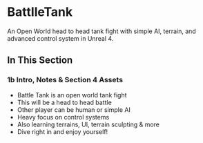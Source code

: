# BattlleTank
An Open World head to head tank fight with simple AI, terrain, and advanced control system in Unreal 4.

## In This Section

### 1b Intro, Notes & Section 4 Assets ###

+ Battle Tank is an open world tank fight
+ This will be a head to head battle
+ Other player can be human or simple AI
+ Heavy focus on control systems
+ Also learning terrains, UI, terrain sculpting & more
+ Dive right in and enjoy yourself!

